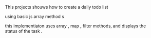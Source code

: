 This projects  shouws how to  create a daily todo list 

using  basic js array method s 



this implementiaton uses  array , map , filter methods, and  displays the status of the task .